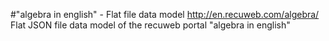 #"algebra‎ in english" - Flat file data model
http://en.recuweb.com/algebra‎/
Flat JSON file data model of the recuweb portal "algebra‎ in english"
